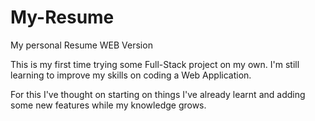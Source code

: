 # My-Resume
My personal Resume WEB Version


This is my first time trying some Full-Stack project on my own. I'm still learning to improve my skills on coding a Web Application.

For this I've thought on starting on things I've already learnt and adding some new features while my knowledge grows.
